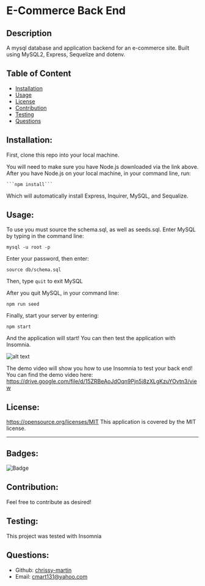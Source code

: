 
# E-Commerce Back End
  

## Description

 A mysql database and application backend for an e-commerce site. Built using MySQL2, Express, Sequelize and dotenv.

## Table of Content
- [Installation](#installation)
- [Usage](#usage)
- [License](#license)
- [Contribution](#contribution)
- [Testing](#testing)
- [Questions](#questions)


## Installation:

First, clone this repo into your local machine.

You will need to make sure you have Node.js downloaded via the link above. 
After you have Node.js on your local machine, in your command line, run: 

    ```npm install```

Which will automatically install Express, Inquirer, MySQL, and Sequalize.

## Usage:

To use you must source the schema.sql, as well as seeds.sql. Enter MySQL by typing in the command line:

```mysql -u root -p```

Enter your password, then enter:

```source db/schema.sql```

Then, type `quit` to exit MySQL

After you quit MySQL, in your command line:

```npm run seed```

Finally, start your server by entering:

```npm start```

And the application will start! You can then test the application with Insomnia.

![alt text](./screenshots/SS1.png)

The demo video will show you how to use Insomnia to test your back end! You can find the demo video here: https://drive.google.com/file/d/15ZRBeAoJdOqn9Pjn5i8zXLgKzuYOvtn3/view

## License:

https://opensource.org/licenses/MIT
This application is covered by the MIT license.

-----

## Badges:

![Badge](https://img.shields.io/badge/License-MIT-blue.svg)


## Contribution:

Feel free to contribute as desired!


## Testing:

This project was tested with Insomnia


## Questions:

- Github: [chrissy-martin](https://github.com/chrissy-martin)
- Email: cmart131@yahoo.com 